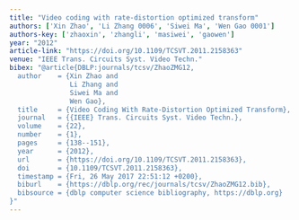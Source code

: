 ```yaml
---
title: "Video coding with rate-distortion optimized transform"
authors: ['Xin Zhao', 'Li Zhang 0006', 'Siwei Ma', 'Wen Gao 0001']
authors-key: ['zhaoxin', 'zhangli', 'masiwei', 'gaowen']
year: "2012"
article-link: "https://doi.org/10.1109/TCSVT.2011.2158363"
venue: "IEEE Trans. Circuits Syst. Video Techn."
bibex: "@article{DBLP:journals/tcsv/ZhaoZMG12,
  author    = {Xin Zhao and
               Li Zhang and
               Siwei Ma and
               Wen Gao},
  title     = {Video Coding With Rate-Distortion Optimized Transform},
  journal   = {{IEEE} Trans. Circuits Syst. Video Techn.},
  volume    = {22},
  number    = {1},
  pages     = {138--151},
  year      = {2012},
  url       = {https://doi.org/10.1109/TCSVT.2011.2158363},
  doi       = {10.1109/TCSVT.2011.2158363},
  timestamp = {Fri, 26 May 2017 22:51:12 +0200},
  biburl    = {https://dblp.org/rec/journals/tcsv/ZhaoZMG12.bib},
  bibsource = {dblp computer science bibliography, https://dblp.org}
}"
---
```

